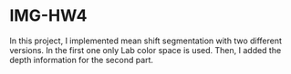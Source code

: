 # IMG-HW4
In this project, I implemented mean shift segmentation with two different versions. In the first one only Lab color space is used. Then, I added the depth information for the second part.

